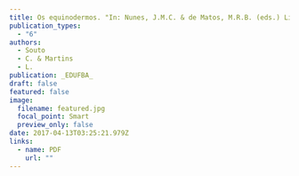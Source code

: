 ```yaml
---
title: Os equinodermos. "In: Nunes, J.M.C. & de Matos, M.R.B. (eds.) Litoral Norte da Bahia: caracterização ambiental, biodiversidade e conservação."
publication_types:
  - "6"
authors:
  - Souto
  - C. & Martins
  - L.
publication: _EDUFBA_
draft: false
featured: false
image:
  filename: featured.jpg
  focal_point: Smart
  preview_only: false
date: 2017-04-13T03:25:21.979Z
links:
  - name: PDF
    url: ""   
---
```

